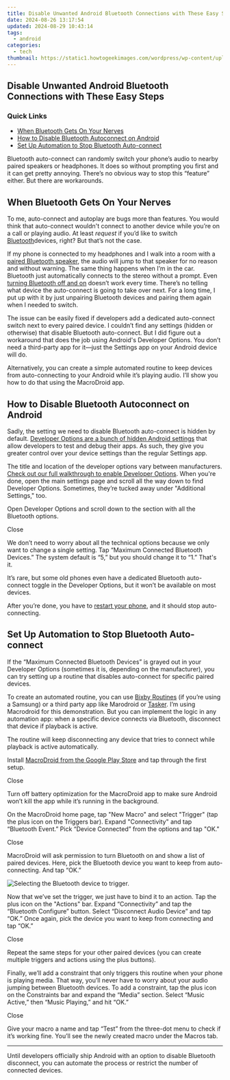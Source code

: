 ```yaml
---
title: Disable Unwanted Android Bluetooth Connections with These Easy Steps
date: 2024-08-26 13:17:54
updated: 2024-08-29 10:43:14
tags:
  - android
categories:
  - tech
thumbnail: https://static1.howtogeekimages.com/wordpress/wp-content/uploads/2024/06/a-phone-on-the-bluetooth-pairing-screen-and-the-bluetooth-icon-in-the-center.jpg
---
```


## Disable Unwanted Android Bluetooth Connections with These Easy Steps

### Quick Links

* [When Bluetooth Gets On Your Nerves](https://facebook-videos.techidaily.com/revolutionizing-tv-viewership-with-streamed-fb-events-for-2024/)
* [How to Disable Bluetooth Autoconnect on Android](https://pokemon-go-android.techidaily.com/in-2024-here-are-some-pro-tips-for-pokemon-go-pvp-battles-on-tecno-pova-6-pro-5g-drfone-by-drfone-virtual-android/)
* [Set Up Automation to Stop Bluetooth Auto-connect](https://android-location-track.techidaily.com/in-2024-solutions-to-spy-on-asus-rog-phone-8-with-and-without-jailbreak-drfone-by-drfone-virtual-android/)

 Bluetooth auto-connect can randomly switch your phone’s audio to nearby paired speakers or headphones. It does so without prompting you first and it can get pretty annoying. There’s no obvious way to stop this “feature” either. But there are workarounds.

##  When Bluetooth Gets On Your Nerves

 To me, auto-connect and autoplay are bugs more than features. You would think that auto-connect wouldn't connect to another device while you’re on a call or playing audio. At least _request_ if you’d like to switch [Bluetooth](https://article-posts.techidaily.com/2024-approved-insta-to-tik-integration-masterclass/)devices, right? But that’s not the case.

 If my phone is connected to my headphones and I walk into a room with a [paired Bluetooth speaker](https://win-solutions.techidaily.com/mastering-server-connection-resets-for-a-flawless-destiny-2-gaming-experience/), the audio will jump to that speaker for no reason and without warning. The same thing happens when I’m in the car. Bluetooth just automatically connects to the stereo without a prompt. Even [turning Bluetooth off and on](https://easy-unlock-android.techidaily.com/in-2024-can-i-bypass-a-forgotten-phone-password-of-oppo-find-x6-by-drfone-android/) doesn’t work every time. There’s no telling what device the auto-connect is going to take over next. For a long time, I put up with it by just unpairing Bluetooth devices and pairing them again when I needed to switch.

 The issue can be easily fixed if developers add a dedicated auto-connect switch next to every paired device. I couldn’t find any settings (hidden or otherwise) that disable Bluetooth auto-connect. But I did figure out a workaround that does the job using Android's Developer Options. You don’t need a third-party app for it—just the Settings app on your Android device will do.

 Alternatively, you can create a simple automated routine to keep devices from auto-connecting to your Android while it’s playing audio. I’ll show you how to do that using the MacroDroid app.

##  How to Disable Bluetooth Autoconnect on Android

 Sadly, the setting we need to disable Bluetooth auto-connect is hidden by default. [Developer Options are a bunch of hidden Android settings](https://youtube-docs.techidaily.com/approved-decode-your-youtube-preferences-with-these-6-fan-favorite-questionnaires/) that allow developers to test and debug their apps. As such, they give you greater control over your device settings than the regular Settings app.

 The title and location of the developer options vary between manufacturers. [Check out our full walkthrough to enable Developer Options](https://desktop-recording.techidaily.com/premium-video-capture-without-extras-for-2024/). When you're done, open the main settings page and scroll all the way down to find Developer Options. Sometimes, they’re tucked away under "Additional Settings," too.

 Open Developer Options and scroll down to the section with all the Bluetooth options.

Close 

 We don’t need to worry about all the technical options because we only want to change a single setting. Tap “Maximum Connected Bluetooth Devices.” The system default is “5,” but you should change it to “1.” That's it.

 It’s rare, but some old phones even have a dedicated Bluetooth auto-connect toggle in the Developer Options, but it won’t be available on most devices.

 After you’re done, you have to [restart your phone](https://location-fake.techidaily.com/3utools-virtual-location-not-working-on-apple-iphone-8-fix-now-drfone-by-drfone-virtual-ios/), and it should stop auto-connecting.

##  Set Up Automation to Stop Bluetooth Auto-connect

 If the “Maximum Connected Bluetooth Devices” is grayed out in your Developer Options (sometimes it is, depending on the manufacturer), you can try setting up a routine that disables auto-connect for specific paired devices.

 To create an automated routine, you can use [Bixby Routines](https://fox-helps.techidaily.com/new-in-2024-sleepy-sequences-examining-bedtime-story-video-adaptations/) (if you’re using a Samsung) or a third party app like Marodroid or [Tasker](https://phone-solutions.techidaily.com/avchd-on-motorola-moto-g14-convert-mts-for-motorola-moto-g14-by-aiseesoft-video-converter-play-mts-on-android/). I’m using Macrodroid for this demonstration. But you can implement the logic in any automation app: when a specific device connects via Bluetooth, disconnect that device if playback is active.

 The routine will keep disconnecting any device that tries to connect while playback is active automatically.

 Install [MacroDroid from the Google Play Store](https://www.anrdoezrs.net/links/3607085/type/dlg/sid/UUhtgUeUpU2003839/https://play.google.com/store/apps/details?id=com.arlosoft.macrodroid&hl=en) and tap through the first setup.

Close 

 Turn off battery optimization for the MacroDroid app to make sure Android won’t kill the app while it’s running in the background.

 On the MacroDroid home page, tap "New Macro" and select "Trigger" (tap the plus icon on the Triggers bar). Expand "Connectivity" and tap “Bluetooth Event.” Pick “Device Connected” from the options and tap "OK."

Close 

 MacroDroid will ask permission to turn Bluetooth on and show a list of paired devices. Here, pick the Bluetooth device you want to keep from auto-connecting. And tap “OK.”

![Selecting the Bluetooth device to trigger.](https://static1.howtogeekimages.com/wordpress/wp-content/uploads/2024/06/screenshot_2024-06-26-21-43-05-921_com-arlosoft-macrodroid.jpg) 

 Now that we’ve set the trigger, we just have to bind it to an action. Tap the plus icon on the "Actions" bar. Expand “Connectivity” and tap the “Bluetooth Configure” button. Select “Disconnect Audio Device” and tap “OK.” Once again, pick the device you want to keep from connecting and tap “OK.”

Close 

 Repeat the same steps for your other paired devices (you can create multiple triggers and actions using the plus buttons).

 Finally, we’ll add a constraint that only triggers this routine when your phone is playing media. That way, you’ll never have to worry about your audio jumping between Bluetooth devices. To add a constraint, tap the plus icon on the Constraints bar and expand the “Media” section. Select “Music Active,” then “Music Playing,” and hit “OK.”

Close 

 Give your macro a name and tap “Test” from the three-dot menu to check if it’s working fine. You’ll see the newly created macro under the Macros tab.

---

 Until developers officially ship Android with an option to disable Bluetooth disconnect, you can automate the process or restrict the number of connected devices.

<ins class="adsbygoogle"
     style="display:block"
     data-ad-format="autorelaxed"
     data-ad-client="ca-pub-7571918770474297"
     data-ad-slot="1223367746"></ins>



<ins class="adsbygoogle"
     style="display:block"
     data-ad-client="ca-pub-7571918770474297"
     data-ad-slot="8358498916"
     data-ad-format="auto"
     data-full-width-responsive="true"></ins>
